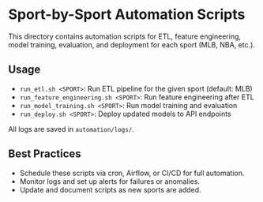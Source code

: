 # Sport-by-Sport Automation Scripts

This directory contains automation scripts for ETL, feature engineering, model training, evaluation, and deployment for each sport (MLB, NBA, etc.).

## Usage

- `run_etl.sh <SPORT>`: Run ETL pipeline for the given sport (default: MLB)
- `run_feature_engineering.sh <SPORT>`: Run feature engineering after ETL
- `run_model_training.sh <SPORT>`: Run model training and evaluation
- `run_deploy.sh <SPORT>`: Deploy updated models to API endpoints

All logs are saved in `automation/logs/`.

## Best Practices

- Schedule these scripts via cron, Airflow, or CI/CD for full automation.
- Monitor logs and set up alerts for failures or anomalies.
- Update and document scripts as new sports are added.
